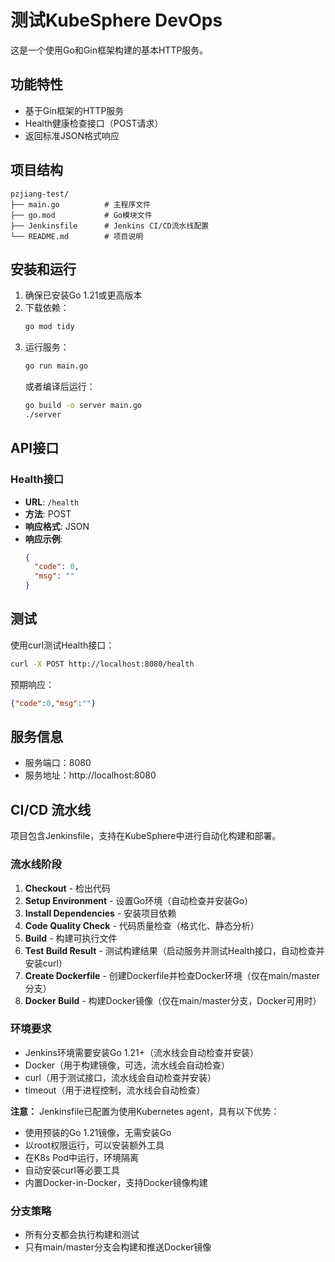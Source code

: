 # 测试KubeSphere DevOps

这是一个使用Go和Gin框架构建的基本HTTP服务。

## 功能特性

- 基于Gin框架的HTTP服务
- Health健康检查接口（POST请求）
- 返回标准JSON格式响应

## 项目结构

```
pzjiang-test/
├── main.go          # 主程序文件
├── go.mod           # Go模块文件
├── Jenkinsfile      # Jenkins CI/CD流水线配置
└── README.md        # 项目说明
```

## 安装和运行

1. 确保已安装Go 1.21或更高版本
2. 下载依赖：
   ```bash
   go mod tidy
   ```
3. 运行服务：
   ```bash
   go run main.go
   ```
   或者编译后运行：
   ```bash
   go build -o server main.go
   ./server
   ```

## API接口

### Health接口

- **URL**: `/health`
- **方法**: POST
- **响应格式**: JSON
- **响应示例**:
  ```json
  {
    "code": 0,
    "msg": ""
  }
  ```

## 测试

使用curl测试Health接口：

```bash
curl -X POST http://localhost:8080/health
```

预期响应：
```json
{"code":0,"msg":""}
```

## 服务信息

- 服务端口：8080
- 服务地址：http://localhost:8080

## CI/CD 流水线

项目包含Jenkinsfile，支持在KubeSphere中进行自动化构建和部署。

### 流水线阶段

1. **Checkout** - 检出代码
2. **Setup Environment** - 设置Go环境（自动检查并安装Go）
3. **Install Dependencies** - 安装项目依赖
4. **Code Quality Check** - 代码质量检查（格式化、静态分析）
5. **Build** - 构建可执行文件
6. **Test Build Result** - 测试构建结果（启动服务并测试Health接口，自动检查并安装curl）
7. **Create Dockerfile** - 创建Dockerfile并检查Docker环境（仅在main/master分支）
8. **Docker Build** - 构建Docker镜像（仅在main/master分支，Docker可用时）

### 环境要求

- Jenkins环境需要安装Go 1.21+（流水线会自动检查并安装）
- Docker（用于构建镜像，可选，流水线会自动检查）
- curl（用于测试接口，流水线会自动检查并安装）
- timeout（用于进程控制，流水线会自动检查）

**注意：** Jenkinsfile已配置为使用Kubernetes agent，具有以下优势：
- 使用预装的Go 1.21镜像，无需安装Go
- 以root权限运行，可以安装额外工具
- 在K8s Pod中运行，环境隔离
- 自动安装curl等必要工具
- 内置Docker-in-Docker，支持Docker镜像构建

### 分支策略

- 所有分支都会执行构建和测试
- 只有main/master分支会构建和推送Docker镜像
